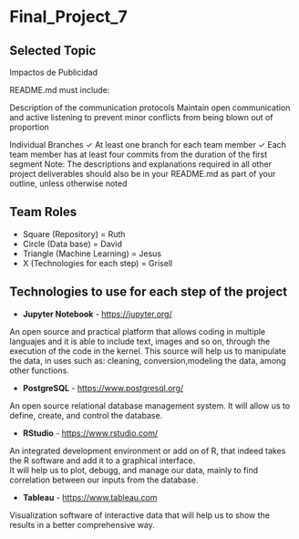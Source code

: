 # Final_Project_7

## Selected Topic
Impactos de Publicidad

README.md must include: 

Description of the communication
protocols
Maintain open communication and active listening to prevent minor conflicts from being blown out of proportion

Individual Branches ✓ At least one branch for each team member ✓ Each team member has at least four
commits from the duration of the first
segment
Note: The descriptions and
explanations required in all other
project deliverables should also be in
your README.md as part of your
outline, unless otherwise noted

## Team Roles
- Square (Repository) = Ruth
- Circle (Data base) = David 
- Triangle (Machine Learning) = Jesus  
- X (Technologies for each step) = Grisell

## Technologies to use for each step of the project

- **Jupyter Notebook** -  https://jupyter.org/

An open source and practical platform that allows coding in multiple languajes and it is able to include text, images and so on, through the execution of the code in the kernel. 
This source will help us to manipulate the data, in uses such as: cleaning, conversion,modeling the data, among other functions. 

- **PostgreSQL** - https://www.postgresql.org/

An open source relational database management system. It will allow us to define, create, and control the database.

- **RStudio** - https://www.rstudio.com/

An integrated development environment or add on of R, that indeed takes the R software and add it to a graphical interface.  
It will help us to plot, debugg, and manage our data, mainly to find correlation between our inputs from the database. 

- **Tableau** - https://www.tableau.com

Visualization software of interactive data that will help us to show the results in a better comprehensive way. 